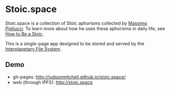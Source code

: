 # Stoic.space

Stoic.space is a collection of Stoic aphorisms collected by [Massimo 
Pigliucci](https://twitter.com/mpigliucci).  To learn more about how he uses 
these aphorisms in daily life, see [How to Be a 
Stoic](http://opinionator.blogs.nytimes.com/2015/02/02/how-to-be-a-stoic/?_r=0#more-155626).

This is a single-page app designed to be stored and served by the 
[Interplanetary File System](https://ipfs.io).

## Demo

* gh-pages: http://judsonmitchell.github.io/stoic.space/
* web (through IPFS): http://stoic.space

